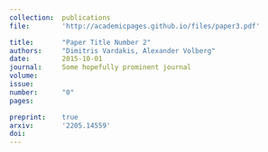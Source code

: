 ```yaml
---
collection:  publications
file:        'http://academicpages.github.io/files/paper3.pdf'

title:       "Paper Title Number 2"
authors:     "Dimitris Vardakis, Alexander Volberg"
date:        2015-10-01
journal:     Some hopefully prominent journal
volume:      
issue:       
number:      "0"
pages:       

preprint:    true
arxiv:       '2205.14559'
doi:         
---
```

